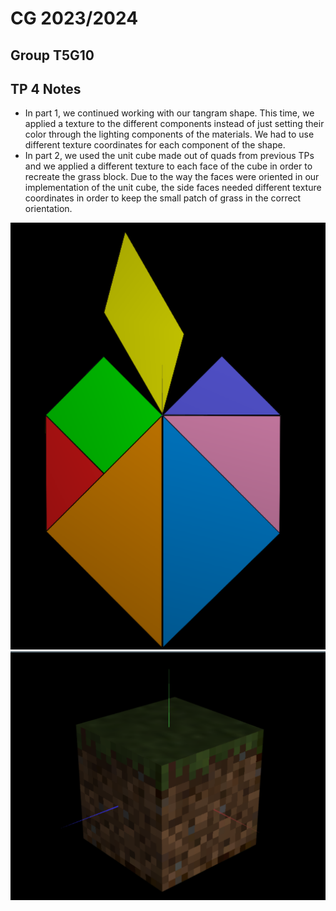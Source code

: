# CG 2023/2024

## Group T5G10

## TP 4 Notes

- In part 1, we continued working with our tangram shape. This time, we applied a texture to the different components instead of just setting their color through the lighting components of the materials. We had to use different texture coordinates for each component of the shape.
- In part 2, we used the unit cube made out of quads from previous TPs and we applied a different texture to each face of the cube in order to recreate the grass block. Due to the way the faces were oriented in our implementation of the unit cube, the side faces needed different texture coordinates in order to keep the small patch of grass in the correct orientation.

![Screenshot 1](screenshots/cg-t05g10-tp4-1.png)
![Screenshot 2](screenshots/cg-t05g10-tp4-2.png)